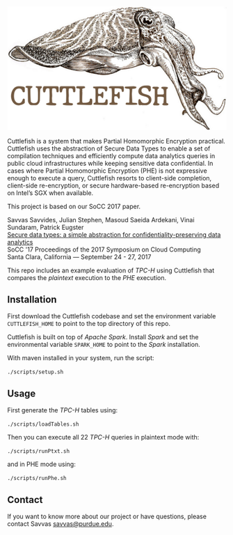 
![alt text](./resources/cuttlefish.png "Cuttlefish")


Cuttlefish is a system that makes Partial Homomorphic Encryption practical. 
Cuttlefish uses the abstraction of Secure Data Types to enable a set of compilation techniques 
and efficiently compute data analytics queries in public cloud infrastructures while keeping 
sensitive data confidential. In cases where Partial Homomorphic Encryption (PHE) is not expressive
enough to execute a query, Cuttlefish resorts to client-side completion, client-side 
re-encryption, or secure hardware-based re-encryption based on Intel’s SGX when available.

This project is based on our SoCC 2017 paper.

Savvas Savvides, Julian Stephen, Masoud Saeida Ardekani, Vinai Sundaram, Patrick Eugster  
[Secure data types: a simple abstraction for confidentiality-preserving data analytics](https://dl.acm.org/citation.cfm?id=3127479.3129256)  
SoCC '17 Proceedings of the 2017 Symposium on Cloud Computing  
Santa Clara, California — September 24 - 27, 2017 

This repo includes an example evaluation of _TPC-H_ using Cuttlefish that compares the _plaintext_
execution to the _PHE_ execution.

## Installation
First download the Cuttlefish codebase and set the environment variable `CUTTLEFISH_HOME` to point 
to the top directory of this repo.

Cuttlefish is built on top of _Apache Spark_. Install _Spark_ and set the environmental 
variable `SPARK_HOME` to point to the _Spark_ installation.

With maven installed in your system, run the script:

`./scripts/setup.sh`

## Usage

First generate the _TPC-H_ tables using:

`./scripts/loadTables.sh`

Then you can execute all 22 _TPC-H_ queries in plaintext mode with:

`./scripts/runPtxt.sh`

and in PHE mode using:

`./scripts/runPhe.sh`

## Contact
If you want to know more about our project or have questions, please contact 
Savvas <savvas@purdue.edu>.
